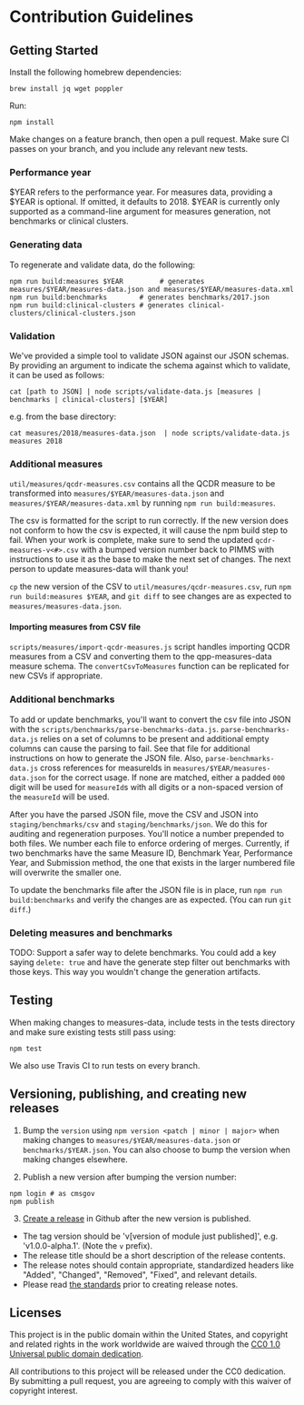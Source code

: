 # Contribution Guidelines

## Getting Started

Install the following homebrew dependencies:
```
brew install jq wget poppler
```

Run:
```
npm install
```

Make changes on a feature branch, then open a pull request. Make sure CI passes on your branch, and you include any relevant new tests.

### Performance year

$YEAR refers to the performance year. For measures data, providing a $YEAR is optional. If omitted, it defaults to 2018. $YEAR is currently only supported as
a command-line argument for measures generation, not benchmarks or clinical clusters.

### Generating data
To regenerate and validate data, do the following:

```
npm run build:measures $YEAR         # generates measures/$YEAR/measures-data.json and measures/$YEAR/measures-data.xml
npm run build:benchmarks        # generates benchmarks/2017.json
npm run build:clinical-clusters # generates clinical-clusters/clinical-clusters.json
```

### Validation

We've provided a simple tool to validate JSON against our JSON schemas. By providing an argument to indicate the schema against which to validate, it can be used as follows:
```
cat [path to JSON] | node scripts/validate-data.js [measures | benchmarks | clinical-clusters] [$YEAR]
```
e.g. from the base directory:
```
cat measures/2018/measures-data.json  | node scripts/validate-data.js measures 2018
```
### Additional measures

`util/measures/qcdr-measures.csv` contains all the QCDR measure to be transformed into `measures/$YEAR/measures-data.json` and `measures/$YEAR/measures-data.xml` by running `npm run build:measures`.

The csv is formatted for the script to run correctly. If the new version does not conform to how the csv is expected, it will cause the npm build step to fail. When your work is complete, make sure to send the updated `qcdr-measures-v<#>.csv` with a bumped version number back to PIMMS with instructions to use it as the base to make the next set of changes. The next person to update measures-data will thank you!

`cp` the new version of the CSV to `util/measures/qcdr-measures.csv`, run `npm run build:measures $YEAR`, and `git diff` to see changes are as expected to `measures/measures-data.json`.

#### Importing measures from CSV file

`scripts/measures/import-qcdr-measures.js` script handles importing QCDR measures from a CSV and converting them to the qpp-measures-data measure schema. The `convertCsvToMeasures` function can be replicated for new CSVs if appropriate.

### Additional benchmarks

To add or update benchmarks, you'll want to convert the csv file into JSON with the `scripts/benchmarks/parse-benchmarks-data.js`. `parse-benchmarks-data.js` relies on a set of columns to be present and additional empty columns can cause the parsing to fail. See that file for additional instructions on how to generate the JSON file.
Also, `parse-benchmarks-data.js` cross references for measureIds in `measures/$YEAR/measures-data.json` for the correct usage. If none are matched, either a padded `000` digit will be used for `measureId`s with all digits or a non-spaced version of the `measureId` will be used.

After you have the parsed JSON file, move the CSV and JSON into `staging/benchmarks/csv` and `staging/benchmarks/json`. We do this for auditing and regeneration purposes. You'll notice a number prepended to both files. We number each file to enforce ordering of merges. Currently, if two benchmarks have the same Measure ID, Benchmark Year, Performance Year, and Submission method, the one that exists in the larger numbered file will overwrite the smaller one.

To update the benchmarks file after the JSON file is in place, run `npm run build:benchmarks` and verify the changes are as expected. (You can run `git diff`.)

### Deleting measures and benchmarks

TODO: Support a safer way to delete benchmarks. You could add a key saying `delete: true` and have the generate step filter out benchmarks with those keys. This way you wouldn't change the generation artifacts.

## Testing

When making changes to measures-data, include tests in the tests directory and make sure existing tests still pass using:

```
npm test
```

We also use Travis CI to run tests on every branch.

## Versioning, publishing, and creating new releases

1. Bump the `version` using `npm version <patch | minor | major>` when making changes to `measures/$YEAR/measures-data.json` or `benchmarks/$YEAR.json`. You can also choose to bump the version when making changes elsewhere.

2. Publish a new version after bumping the version number:
```
npm login # as cmsgov
npm publish
```

3. [Create a release](https://github.com/CMSgov/qpp-measures-data/releases) in Github after the new version is published.
  - The tag version should be 'v[version of module just published]', e.g. 'v1.0.0-alpha.1'. (Note the `v` prefix).
  - The release title should be a short description of the release contents.
  - The release notes should contain appropriate, standardized headers like "Added", "Changed", "Removed", "Fixed", and relevant details.
  - Please read [the standards](http://keepachangelog.com/en/0.3.0/) prior to creating release notes.

## Licenses

This project is in the public domain within the United States, and copyright and related rights in the work worldwide are waived through the [CC0 1.0 Universal public domain dedication](https://creativecommons.org/publicdomain/zero/1.0/).

All contributions to this project will be released under the CC0 dedication. By submitting a pull request, you are agreeing to comply with this waiver of copyright interest.
